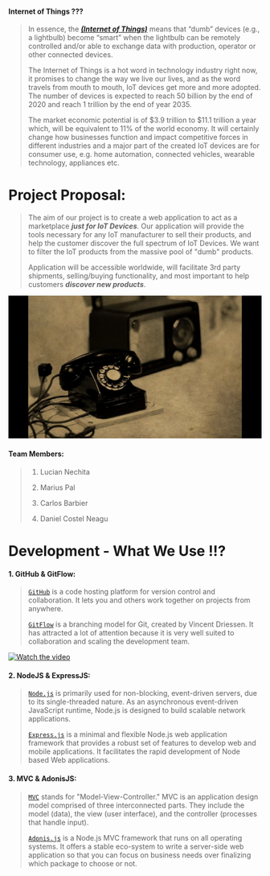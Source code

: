 #### Internet of Things ???


> In essence, the **_[(Internet of Things)](https://www.youtube.com/watch?v=LlhmzVL5bm8)_** means that “dumb” devices (e.g., a lightbulb) become “smart” when the lightbulb can be remotely controlled and/or able to exchange data with production, operator or other connected devices. 
>
> The Internet of Things is a hot word in technology industry right now, it promises to change the way we live our lives, and as the word travels from mouth to mouth, IoT devices get more and more adopted. The number of devices is expected to reach 50 billion by the end of 2020 and reach 1 trillion by the end of year 2035.
>
> The market economic potential is of $3.9 trillion to $11.1 trillion a year which, will be equivalent to 11% of the world economy. It will certainly change how businesses function and impact competitive forces in different industries and a major part of the created IoT devices are for consumer use, e.g. home automation, connected vehicles, wearable technology, appliances etc.


# Project Proposal:

> The aim of our project is to create a web application to act as a marketplace **_just for IoT Devices_**. Our application will provide the tools necessary for any IoT manufacturer to sell their products, and help the customer discover the full spectrum of IoT Devices. We want to filter the IoT products from the massive pool of "dumb" products.
>
> Application will be accessible worldwide, will facilitate 3rd party shipments, selling/buying functionality, and most important to help customers **_discover new products_**.



![Screenshot](old-radio-and-telephonel.gif)

#### Team Members:

 >1.  Lucian Nechita
 >
 >2.  Marius Pal
 >
 >3.  Carlos Barbier
 >
 >4.  Daniel Costel Neagu

  
# Development - What We Use !!? 

#### 1. GitHub & GitFlow:
> [`GitHub`](https://github.com/) is a code hosting platform for version control and collaboration. It lets you and others work together on projects from anywhere.
>
> [`GitFlow`](https://datasift.github.io/gitflow/IntroducingGitFlow.html) is a branching model for Git, created by Vincent Driessen. It has attracted a lot of attention because it is very well suited to collaboration and scaling the development team.


[![Watch the video](GitFlow.gif)](https://youtu.be/aJnFGMclhU8?t=199)

#### 2. NodeJS & ExpressJS:
> [`Node.js`](https://nodejs.org/en/) is primarily used for non-blocking, event-driven servers, due to its single-threaded nature. As an asynchronous event-driven JavaScript runtime, Node.js is designed to build scalable network applications.
>
> [`Express.js`](https://expressjs.com/) is a minimal and flexible Node.js web application framework that provides a robust set of features to develop web and mobile applications. It facilitates the rapid development of Node based Web applications.

#### 3. MVC & AdonisJS:
> [`MVC`](https://techterms.com/definition/mvc) stands for "Model-View-Controller." MVC is an application design model comprised of three interconnected parts. They include the model (data), the view (user interface), and the controller (processes that handle input).
>
> [`Adonis.js`](https://adonisjs.com/) is a Node.js MVC framework that runs on all operating systems. It offers a stable eco-system to write a server-side web application so that you can focus on business needs over finalizing which package to choose or not.





